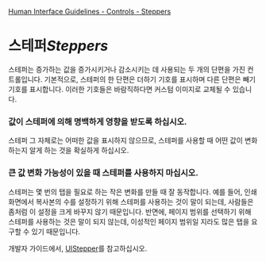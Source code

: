 [Human Interface Guidelines - Controls - Steppers](https://developer.apple.com/design/human-interface-guidelines/ios/controls/steppers/)

# 스테퍼*Steppers*

스테퍼는 증가하는 값을 증가시키거나 감소시키는 데 사용되는 두 개의 단편을 가진 컨트롤입니다. 기본적으로, 스테퍼의 한 단편은 더하기 기호를 표시하며 다른 단편은 빼기 기호를 표시합니다. 이러한 기호들은 바람직하다면 커스텀 이미지로 교체될 수 있습니다.

### 값이 스테퍼에 의해 명백하게 영향을 받도록 하십시오.

스테퍼 그 자체로는 어떠한 값을 표시하지 않으므로, 스테퍼를 사용할 때 어떤 값이 변화하는지 알게 하는 것을 확실하게 하십시오.

### 큰 값 변화 가능성이 있을 때 스테퍼를 사용하지 마십시오.

스테퍼는 몇 번의 탭을 필요로 하는 작은 변화를 만들 때 잘 동작합니다. 예를 들어, 인쇄 화면에서 복사본의 수를 설정하기 위해 스테퍼를 사용하는 것이 말이 되는데, 사람들은 좀처럼 이 설정을 크게  바꾸지 않기 때문입니다. 반면에, 페이지 범위를 선택하기 위해 스테퍼를 사용하는 것은 말이 되지 않는데, 이성적인 페이지 범위일 지라도 많은 탭을 요구할 수 있기 때문입니다.

개발자 가이드에서, [UIStepper](https://developer.apple.com/documentation/uikit/uistepper)를 참고하십시오.